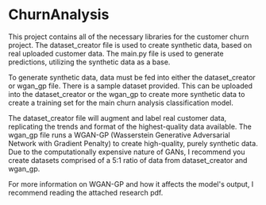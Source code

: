# ChurnAnalysis
This project contains all of the necessary libraries for the customer churn project. The dataset_creator file is used to create synthetic data, based on real uploaded customer data. The main.py file is used to generate predictions, utilizing the synthetic data as a base. 

To generate synthetic data, data must be fed into either the dataset_creator or wgan_gp file. There is a sample dataset provided. This can be uploaded into the dataset_creator or the wgan_gp to create more synthetic data to create a training set for the main churn analysis classification model. 

The dataset_creator file will augment and label real customer data, replicating the trends and format of the highest-quality data available. The wgan_gp file runs a WGAN-GP (Wasserstein Generative Adversarial Network with Gradient Penalty) to create high-quality, purely synthetic data. Due to the computationally expensive nature of GANs, I recommend you create datasets comprised of a 5:1 ratio of data from dataset_creator and wgan_gp. 

For more information on WGAN-GP and how it affects the model's output, I recommend reading the attached research pdf. 
